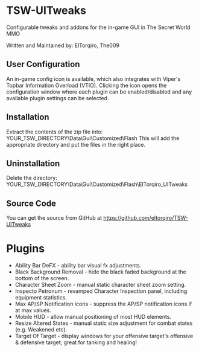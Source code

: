 TSW-UITweaks
============
Configurable tweaks and addons for the in-game GUI in The Secret World MMO
   
Written and Maintained by: ElTorqiro, The009
   
   
User Configuration
------------------
An in-game config icon is available, which also integrates with Viper's Topbar Information Overload (VTIO).  Clicking the icon opens the configuration window where each plugin can be enabled/disabled and any available plugin settings can be selected.
   
   
Installation
------------
Extract the contents of the zip file into: YOUR_TSW_DIRECTORY\Data\Gui\Customized\Flash
This will add the appropriate directory and put the files in the right place.

Uninstallation
--------------
Delete the directory: YOUR_TSW_DIRECTORY\Data\Gui\Customized\Flash\ElTorqiro_UITweaks
   
   
Source Code
-----------
You can get the source from GitHub at https://github.com/eltorqiro/TSW-UITweaks
   
   
Plugins
=======
 * Ability Bar DeFX - ability bar visual fx adjustments.
 * Black Background Removal - hide the black faded background at the bottom of the screen.
 * Character Sheet Zoom - manual static character sheet zoom setting.
 * Inspecto Petronum - revamped Character Inspection panel, including equipment statistics.
 * Max AP/SP Notification icons - suppress the AP/SP notification icons if at max values.
 * Mobile HUD - allow manual positioning of most HUD elements.
 * Resize Altered States - manual static size adjustment for combat states (e.g. Weakened etc).
 * Target Of Target - display windows for your offensive target's offensive & defensive target; great for tanking and healing! 
